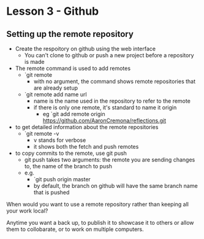 # Lesson 3 - Github

## Setting up the remote repository
* Create the respoitory on github using the web interface
	* You can't clone to github or push a new project before a 
	repository is made
* The remote command is used to add remotes
	* `git remote
		* with no argument, the command shows remote repositories that are already setup
	* `git remote add name url
		* name is the name used in the repository to refer to the remote
		* if there is only one remote, it's standard to name it origin
			* eg `git add remote origin https://github.com/AaronCremona/reflections.git
* to get detailed information about the remote repositories
	* `git remote -v
		* v stands for verbose
		* it shows both the fetch and push remotes
* to copy commits to the remote, use git push
	* git push takes two arguments: the remote you are sending changes to, the name of the branch to push
	* e.g.
		* `git push origin master
		* by default, the branch on github will have the same branch name that is pushed



When would you want to use a remote repository rather than keeping all your work local?

Anytime you want a back up, to publish it to showcase it to others or allow them to collobarate, or to work on multiple computers.

